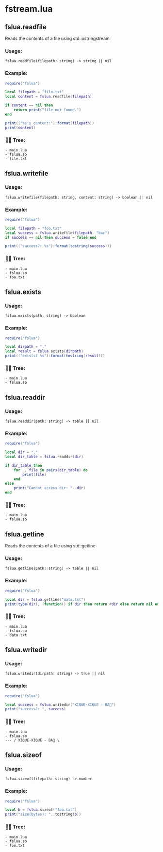 # fstream.lua
## fslua.readfile
Reads the contents of a file using std::ostringstream
### Usage:
```
fslua.readfile(filepath: string) -> string || nil
```
### Example:
```lua
require("fslua")

local filepath = "file.txt"
local content = fslua.readfile(filepath)

if content == nil then
    return print("file not found.")
end

print(("%s's content:"):format(filepath))
print(content)
```
### 🌲🌳 Tree:
```
- main.lua
- fslua.so
- file.txt
```

## fslua.writefile
### Usage:
```
fslua.writefile(filepath: string, content: string) -> boolean || nil
```
### Example:
```lua
require("fslua")

local filepath = "foo.txt"
local success = fslua.writefile(filepath, "bar")
if success == nil then success = false end

print(("success?: %s"):format(tostring(success)))
```
### 🌲🌳 Tree:
```
- main.lua
- fslua.so
- foo.txt
```

## fslua.exists
### Usage:
```
fslua.exists(path: string) -> boolean
```
### Example:
```lua
require("fslua")

local dirpath = "."
local result = fslua.exists(dirpath)
print(("exists? %s"):format(tostring(result)))
```
### 🌲🌳 Tree:
```
- main.lua
- fslua.so
```

## fslua.readdir
### Usage:
```
fslua.readdir(path: string) -> table || nil
```
### Example:
```lua
require("fslua")

local dir = "."
local dir_table = fslua.readdir(dir)

if dir_table then
    for _, file in pairs(dir_table) do
        print(file)
    end
else
    print("Cannot access dir: "..dir)
end
```
### 🌲🌳 Tree:
```
- main.lua
- fslua.so
```

## fslua.getline
Reads the contents of a file using std::getline
### Usage:
```
fslua.getline(path: string) -> table || nil
```
### Example:
```lua
require("fslua")

local dir = fslua.getline("data.txt")
print(type(dir), (function() if dir then return #dir else return nil end end)())
```
### 🌲🌳 Tree:
```
- main.lua
- fslua.so
- data.txt
```

## fslua.writedir
### Usage:
```
fslua.writedir(dirpath: string) -> true || nil
```
### Example:
```lua
require("fslua")

local success = fslua.writedir("XIQUE-XIQUE - BA🚩")
print("success?: ", success)
```
### 🌲🌳 Tree:
```
- main.lua
- fslua.so
--- / XIQUE-XIQUE - BA🚩 \
```

## fslua.sizeof
### Usage:
```
fslua.sizeof(filepath: string) -> number
```
### Example:
```lua
require("fslua")

local b = fslua.sizeof("foo.txt")
print("size(bytes): "..tostring(b))
```
### 🌲🌳 Tree:
```
- main.lua
- fslua.so
- foo.txt
```
